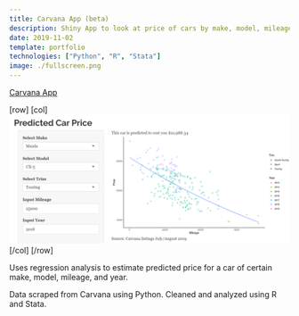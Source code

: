 ```yaml
---
title: Carvana App (beta)
description: Shiny App to look at price of cars by make, model, mileage, and year.
date: 2019-11-02
template: portfolio
technologies: ["Python", "R", "Stata"] 
image: ./fullscreen.png
---
```

[Carvana App](https://dblarsen.shinyapps.io/carvana/)

[row]
[col]
![image](./mazda.PNG)
[/col]
[/row]

Uses regression analysis to estimate predicted price for a car of certain make, model, mileage, and year.

Data scraped from Carvana using Python. Cleaned and analyzed using R and Stata.
